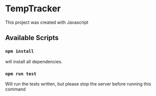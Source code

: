 # TempTracker

This project was created with Javascript

## Available Scripts

### `npm install`

will install all dependencies.

### `npm run test`

Will run the tests written, but please stop the server before running this command
